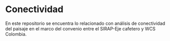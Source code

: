 # Conectividad
En este repositorio se encuentra lo relacionado con análisis de conectividad del paisaje en el marco del convenio entre el SIRAP-Eje cafetero y WCS Colombia.
